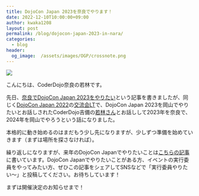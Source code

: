 ```yaml
---
title: DojoCon Japan 2023を奈良でやります！
date: 2022-12-10T10:00:00+09:00
author: kwaka1208
layout: post
permalink: /blog/dojocon-japan-2023-in-nara/
categories:
  - blog
header:
  og_image:  /assets/images/OGP/crossnote.png
---
```

![](/assets/images/2022/dojocon-japan-2023-in-nara.png)

こんにちは、CoderDojo奈良の若林です。

先日、[奈良でDojoCon Japan 2023をやりたい](/blog/why-coderdojo/)という記事を書きましたが、同じく[DojoCon Japan 2022](https://dojocon2022.coderdojo.jp/)の[交流会LT](https://dojocon2022.coderdojo.jp/info/lt/)で、DojoCon Japan 2023を岡山でやりたいとお話しされたCoderDojo吉備の[若林さん](https://twitter.com/Jun1W)とお話しして2023年を奈良で、2024年を岡山でやろうという話になりました。

本格的に動き始めるのはまだもう少し先になりますが、少しずつ準備を始めていきます（まずは場所を探さなければ）。

繰り返しになりますが、来年のDojoCon Japanでやりたいことは[こちらの記事](/blog/why-coderdojo/)に書いています。DojoCon Japanでやりたいことがある方、イベントの実行委員をやってみたい方、ぜひこの記事をシェアしてSNSなどで「実行委員やりたい〜」と投稿してください。お待ちしています！

まずは開催決定のお知らせまで！